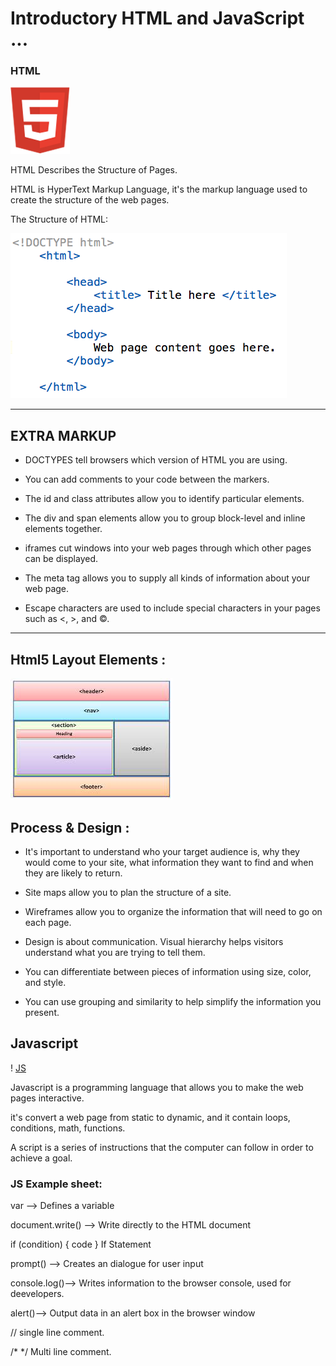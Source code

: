# Introductory HTML and JavaScript ...

### HTML 

![Html](html.png)


HTML Describes the Structure of Pages.

 HTML is HyperText Markup Language, it's the markup language used to create the structure of the web pages.


The Structure of HTML:

![structure html](structure.png)
_____________________________________________________________________

## EXTRA MARKUP

+ DOCTYPES tell browsers which version of HTML you are using.

+ You can add comments to your code between the <!-- and --> markers.

+ The id and class attributes allow you to identify particular elements.

+  The div and span elements allow you to group block-level and inline elements together.

+  iframes cut windows into your web pages through which other pages can be displayed.

+  The meta tag allows you to supply all kinds of information about your web page.

+  Escape characters are used to include special characters in your pages such as <, >, and ©.

_______________________________________________________________________________

## Html5 Layout Elements :



![layout](layout.jpg)


## Process & Design :

* It's important to understand who your target audience is,
 why they would come to your site, what information they want to find and when they are likely to return.

* Site maps allow you to plan the structure of a site.

* Wireframes allow you to organize the information that will need to go on each page.

* Design is about communication. Visual hierarchy helps visitors understand what you are trying to tell them.

* You can differentiate between pieces of information using size, color, and style. 

* You can use grouping and similarity to help simplify the information you present.


## Javascript

! [JS](js.png)

Javascript is a programming language that allows you to make the web pages interactive.

it's convert a web page from static to dynamic, and it contain loops, conditions, math, functions.

A script is a series of instructions that the computer can follow in order to achieve a goal. 

### JS Example sheet:

var --> Defines a variable

document.write() -->  Write directly to the HTML document

if (condition) { code } If Statement

prompt() -->  Creates an dialogue for user input

console.log()-->  Writes information to the browser console, used for deevelopers.

alert()-->  Output data in an alert box in the browser window

// single line comment.

/* */ Multi line comment.